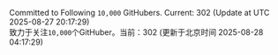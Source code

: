 Committed to Following `10,000` GitHubers. Current: <!-- FOLLOWING_COUNT -->302<!-- FOLLOWING_COUNT --> (Update at UTC <!-- LAST_UPDATED -->2025-08-27 20:17:29<!-- LAST_UPDATED -->)<br>
致力于关注`10,000`个GitHuber。当前：<!-- FOLLOWING_COUNT -->302<!-- FOLLOWING_COUNT --> (更新于北京时间 <!-- LAST_UPDATED_CST -->2025-08-28 04:17:29<!-- LAST_UPDATED_CST -->)
